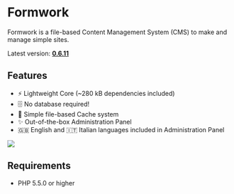 # Formwork
Formwork is a file-based Content Management System (CMS) to make and manage simple sites.

Latest version: [**0.6.11**](https://github.com/giuscris/formwork/releases/tag/0.6.11)

## Features
 * ⚡️ Lightweight Core (~280 kB dependencies included)
 * 🗄 No database required!
 * 📑 Simple file-based Cache system
 * ✨ Out-of-the-box Administration Panel
 * 🇬🇧 English and 🇮🇹 Italian languages included in Administration Panel

![](assets/images/formwork.png)

## Requirements
 * PHP 5.5.0 or higher
